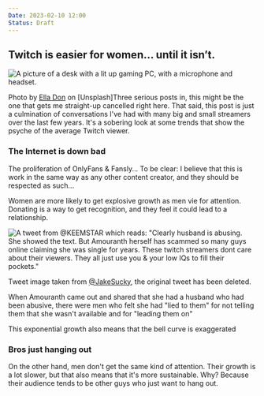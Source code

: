```yaml
---
Date: 2023-02-10 12:00
Status: Draft
---
```


## Twitch is easier for women… until it isn’t.

![A picture of a desk with a lit up gaming PC, with a microphone and headset.](https://images.unsplash.com/photo-1598550480917-1c485268676e?w=1000)<div class="caption">Photo by [Ella Don](https://unsplash.com/@elladon) on [Unsplash]Three serious posts in, this might be the one that gets me straight-up cancelled right here. That said, this post is just a culmination of conversations I've had with many big and small streamers over the last few years. It's a sobering look at some trends that show the psyche of the average Twitch viewer. 

### The Internet is down bad

The proliferation of OnlyFans & Fansly... To be clear: I believe that this is work in the same way as any other content creator, and they should be respected as such...

Women are more likely to get explosive growth as men vie for attention. Donating is a way to get recognition, and they feel it could lead to a relationship.

![A tweet from @KEEMSTAR which reads: "Clearly husband is abusing. She showed the text. But Amouranth herself has scammed so many guys online claiming she was single for years. These twitch streamers dont care about their viewers. They all just use you & your low IQs to fill their pockets."](https://pbs.twimg.com/media/FfNa8R_UcAAmvPx?format=png)<div class="caption">Tweet image taken from [@JakeSucky](https://twitter.com/JakeSucky/status/1581709055726231555), the original tweet has been deleted.</div>

When Amouranth came out and shared that she had a husband who had been abusive, there were men who felt she had "lied to them" for not telling them that she wasn't available and for "leading them on"

This exponential growth also means that the bell curve is exaggerated

### Bros just hanging out

On the other hand, men don't get the same kind of attention. Their growth is a lot slower, but that also means that it's more sustainable. Why? Because their audience tends to be other guys who just want to hang out.